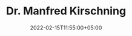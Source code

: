 ---
title: "Dr. Manfred Kirschning"
image: "images/autoren/author-esf.png"
email: "no_reply@gmail.com"
date: 2022-02-15T11:55:00+05:00
draft: false
social:
---